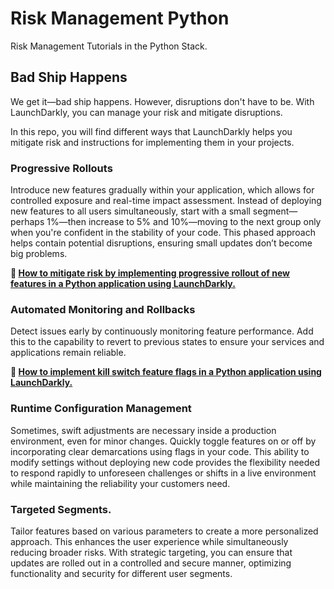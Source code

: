 # Risk Management Python
Risk Management Tutorials in the Python Stack.

## Bad Ship Happens
We get it—bad ship happens. However, disruptions don't have to be.  With LaunchDarkly, you can manage your risk and mitigate disruptions.

In this repo, you will find  different ways that LaunchDarkly helps you mitigate risk and instructions for implementing them in your projects.

### Progressive Rollouts
Introduce new features gradually within your application, which allows for controlled exposure and real-time impact assessment. Instead of deploying new features to all users simultaneously, start with a small segment—perhaps 1%—then increase to 5% and 10%—moving to the next group only when you're confident in the stability of your code. This phased approach helps contain potential disruptions, ensuring small updates don’t become big problems.

**🔗 [How to mitigate risk by implementing progressive rollout of new features in a Python application using LaunchDarkly.](https://launchdarkly.com/blog/mitigate-risk-with-kill-swith-flags-in-python-launchdarkly/)**

### Automated Monitoring and Rollbacks
Detect issues early by continuously monitoring feature performance.  Add this to the capability to revert to previous states to ensure your services and applications remain reliable. 

**🔗 [How to implement kill switch feature flags in a Python application using LaunchDarkly.](https://launchdarkly.com/blog/mitigate-risk-with-kill-swith-flags-in-python-launchdarkly/)**

### Runtime Configuration Management
Sometimes, swift adjustments are necessary inside a production environment, even for minor changes. Quickly toggle features on or off by incorporating clear demarcations using flags in your code. This ability to modify settings without deploying new code provides the flexibility needed to respond rapidly to unforeseen challenges or shifts in a live environment while maintaining the reliability your customers need.

### Targeted Segments.
Tailor features based on various parameters to create a more personalized approach. This enhances the user experience while simultaneously reducing broader risks. With strategic targeting, you can ensure that updates are rolled out in a controlled and secure manner, optimizing functionality and security for different user segments.


